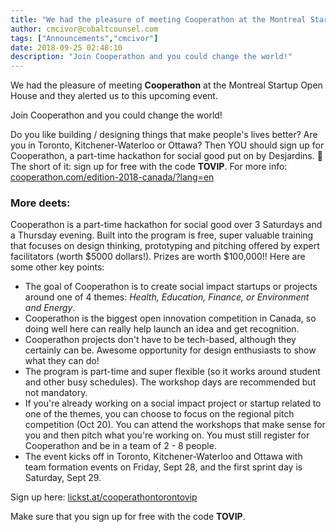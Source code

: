 ```yaml
---
title: "We had the pleasure of meeting Cooperathon at the Montreal Startup Open House"
author: cmcivor@cobaltcounsel.com
tags: ["Announcements","cmcivor"]
date: 2018-09-25 02:48:10
description: "Join Cooperathon and you could change the world!"
---
```


We had the pleasure of meeting **Cooperathon** at the Montreal Startup Open House and they alerted us to this upcoming event.

Join Cooperathon and you could change the world!

Do you like building / designing things that make people's lives better? Are you in Toronto, Kitchener-Waterloo or Ottawa? Then YOU should sign up for Cooperathon, a part-time hackathon for social good put on by Desjardins. 🤩 The short of it: sign up for free with the code **TOVIP**. For more info: [cooperathon.com/edition-2018-canada/?lang=en](http://cooperathon.com/edition-2018-canada/?lang=en)

### More deets:

Cooperathon is a part-time hackathon for social good over 3 Saturdays and a Thursday evening. Built into the program is free, super valuable training that focuses on design thinking, prototyping and pitching offered by expert facilitators (worth $5000 dollars!). Prizes are worth $100,000!!  Here are some other key points:

- The goal of Cooperathon is to create social impact startups or projects around one of 4 themes: *Health, Education, Finance, or Environment and Energy*.
- Cooperathon is the biggest open innovation competition in Canada, so doing well here can really help launch an idea and get recognition.
- Cooperathon projects don't have to be tech-based, although they certainly can be. Awesome opportunity for design enthusiasts to show what they can do!
- The program is part-time and super flexible (so it works around student and other busy schedules). The workshop days are recommended but not mandatory.
- If you're already working on a social impact project or startup related to one of the themes, you can choose to focus on the regional pitch competition (Oct 20). You can attend the workshops that make sense for you and then pitch what you're working on. You must still register for Cooperathon and be in a team of 2 - 8 people.
- The event kicks off in Toronto, Kitchener-Waterloo and Ottawa with team formation events on Friday, Sept 28, and the first sprint day is Saturday, Sept 29.

Sign up here: [lickst.at/cooperathontorontovip](http://lickst.at/cooperathontorontovip)

Make sure that you sign up for free with the code  **TOVIP**. 
